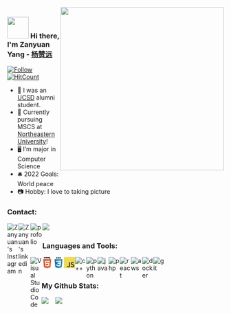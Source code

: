 <img align="right" src="https://user-images.githubusercontent.com/59616360/161402852-83573084-e896-4ed0-b3e3-60940bea41f6.png" width="380" height="380" />

### <div align="top"><img src="https://user-images.githubusercontent.com/59616360/161402765-f2331137-4068-4a3b-ac32-980d0382b0c1.gif" width="50" height="50" /> Hi there, I'm Zanyuan Yang - [杨赞远][website] </div>
 
</div>
  
[![Follow](https://img.shields.io/github/followers/zanyuanyang?label=FOLLOW&style=for-the-badge)](https://github.com/ZanyuanYang)
[![HitCount](https://img.shields.io/github/watchers/ZanyuanYang/zanyuanyang.github.io?style=for-the-badge)](https://github.com/ZanyuanYang/zanyuanyang.github.io)

- 🏫 I was an [UCSD][ucsdwebsite] alumni student. 
- 🏫 Currently pursuing MSCS at [Northeastern University][neuwebsite]!
- 🖥 I’m major in Computer Science 
- 🛎 2022 Goals: World peace
- 📷 Hobby: I love to taking picture

### Contact:

[<img align="left" alt="Zanyuan's Instagram" width="26px" src="https://user-images.githubusercontent.com/59616360/161403428-d1ad9b9c-3240-423c-a1bf-bd89dc8cc3c8.gif"/>][instagram]
[<img align="left" alt="Zanyuan's linkedin" width="28px" src="https://user-images.githubusercontent.com/59616360/161403359-5e3fe19a-62b3-4d44-b5fd-10440dbda6a9.gif"/>][linkedin]
[<img align="left" alt="profolio" width="28px" src="https://user-images.githubusercontent.com/59616360/161403312-ebb65774-15f7-42c4-93bd-220380585a7a.gif"/>][website]
<a align="left" href="mailto:zayang@ucsd.com"><img width="26px" src="https://user-images.githubusercontent.com/59616360/161403288-20eeb693-29e9-48ad-82ba-6a5382935ffe.gif"/></a>
<br />

### Languages and Tools:

<img align="left" alt="Visual Studio Code" width="26px" src="https://img.icons8.com/fluent/100/000000/visual-studio-code-2019.png" />
<img align="left" alt="HTML5" width="26px" src="https://raw.githubusercontent.com/github/explore/80688e429a7d4ef2fca1e82350fe8e3517d3494d/topics/html/html.png" />
<img align="left" alt="CSS3" width="26px" src="https://raw.githubusercontent.com/github/explore/80688e429a7d4ef2fca1e82350fe8e3517d3494d/topics/css/css.png" />
<img align="left" alt="JavaScript" width="26px" src="https://raw.githubusercontent.com/github/explore/80688e429a7d4ef2fca1e82350fe8e3517d3494d/topics/javascript/javascript.png" />
<img align="left" alt="c++" width="26px" src="https://img.icons8.com/color/100/000000/c-plus-plus-logo.png" />
<img align="left" alt="python" width="26px" src="https://img.icons8.com/color/26/000000/python.png" />
<img align="left" alt="java" width="26px" src="https://img.icons8.com/color/26/000000/java-coffee-cup-logo.png" />
<img align="left" alt="php" width="26px" src="https://img.icons8.com/offices/26/000000/php-logo.png" />
<img align="left" alt="react" width="26px" src="https://img.icons8.com/office/26/000000/react.png" />
<img align="left" alt="aws" width="26px" src="https://img.icons8.com/color/26/000000/amazon-web-services.png" />
<img align="left" alt="docker" width="26px" src="https://img.icons8.com/fluency/26/000000/docker.png" />
<img align="left" alt="git" width="26px" src="https://img.icons8.com/color/26/000000/git.png"/>

<br />
<br />

### My Github Stats:
<div>
  <img height="170em" src="https://github-readme-stats.vercel.app/api?username=zanyuanyang&show_icons=true&theme=radical" />
  &nbsp;&nbsp;
  <img height="170em" src="https://github-readme-stats.vercel.app/api/top-langs/?username=zanyuanyang&layout=compact" />
</div>


[website]: https://zanyuanyang.github.io/
[ucsdwebsite]: https://ucsd.edu/
[neuwebsite]: https://www.northeastern.edu/
[instagram]: https://www.instagram.com/jayingyoung/
[facebook]: https://www.facebook.com/profile.php?id=100011389736236/
[QRcode]: https://www.jayingyoung.com/photo/QRcode.jpg/
[linkedin]: https://www.linkedin.com/in/zanyuan-yang-277562129/
